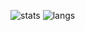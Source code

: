 ![stats](https://github-readme-stats.vercel.app/api?username=coding-cactus&count_private=true&theme=chartreuse-dark&show_icons=true&include_all_commits=true)
![langs](https://github-readme-stats.vercel.app/api/top-langs/?username=coding-cactus&layout=compact&theme=chartreuse-dark)

<!--
**Coding-Cactus/Coding-Cactus** is a ✨ _special_ ✨ repository because its `README.md` (this file) appears on your GitHub profile.

Here are some ideas to get you started:

- 🔭 I’m currently working on ...
- 🌱 I’m currently learning ...
- 👯 I’m looking to collaborate on ...
- 🤔 I’m looking for help with ...
- 💬 Ask me about ...
- 📫 How to reach me: ...
- 😄 Pronouns: ...
- ⚡ Fun fact: ...
-->
